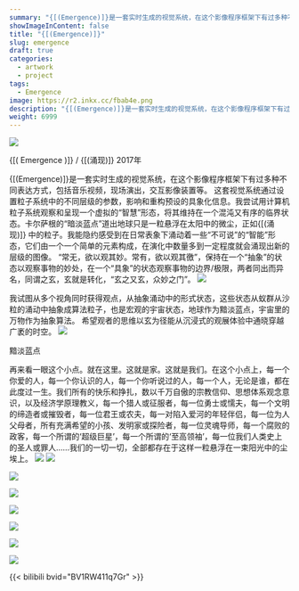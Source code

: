 ```yaml
---
summary: "{[(Emergence)]}是一套实时生成的视觉系统，在这个影像程序框架下有过多种不同表达方式，包括音乐视频，现场演出，交互影像装置等。"
showImageInContent: false
title: "{[(Emergence)]}"
slug: emergence
draft: true
categories:
  - artwork
  - project
tags:
  - Emergence
image: https://r2.inkx.cc/fbab4e.png
description: "{[(Emergence)]}是一套实时生成的视觉系统，在这个影像程序框架下有过多种不同表达方式，包括音乐视频，现场演出，交互影像装置等。"
weight: 6999
---
```

![](https://r2.inkx.cc/fbab4e.png)

{[( Emergence )]} / {[(涌现)]} 2017年 
 
{[(Emergence)]}是一套实时生成的视觉系统，在这个影像程序框架下有过多种不同表达方式，包括音乐视频，现场演出，交互影像装置等。
这套视觉系统通过设置粒子系统中的不同层级的参数，影响和重构预设的具象化信息。我尝试用计算机粒子系统观察和呈现一个虚拟的“智慧”形态，将其维持在一个混沌又有序的临界状态。卡尔萨根的“暗淡蓝点”道出地球只是一粒悬浮在太阳中的微尘，正如{[(涌现)]} 中的粒子。我能隐约感受到在日常表象下涌动着一些“不可说”的“智能”形态，它们由一个一个简单的元素构成，在演化中数量多到一定程度就会涌现出新的层级的图像。 
 “常无，欲以观其妙。常有，欲以观其徼”，保持在一个“抽象”的状态以观察事物的妙处，在一个“具象”的状态观察事物的边界/极限，两者同出而异名，同谓之玄，玄就是转化，“玄之又玄，众妙之门”。
 ![](https://r2.inkx.cc/ae22b9.png)
 
我试图从多个视角同时获得观点，从抽象涌动中的形式状态，这些状态从蚁群从沙粒的涌动中抽象成算法粒子，也是宏观的宇宙状态，地球作为黯淡蓝点，宇宙里的万物作为抽象算法。
希望观者的思维以玄为径能从沉浸式的观展体验中通晓穿越广袤的时空。
![](https://r2.inkx.cc/9da1a5.png)

黯淡蓝点

再来看一眼这个小点。就在这里。这就是家。这就是我们。在这个小点上，每一个你爱的人，每一个你认识的人，每一个你听说过的人，每一个人，无论是谁，都在此度过一生。我们所有的快乐和挣扎，数以千万自傲的宗教信仰、思想体系观念意识，以及经济学原理教义，每一个猎人或征服者，每一位勇士或懦夫，每一个文明的缔造者或摧毁者，每一位君王或农夫，每一对陷入爱河的年轻伴侣，每一位为人父母者，所有充满希望的小孩、发明家或探险者，每一位灵魂导师，每一个腐败的政客，每一个所谓的‘超级巨星’，每一个所谓的‘至高领袖’，每一位我们人类史上的圣人或罪人……我们的一切一切，全部都存在于这样一粒悬浮在一束阳光中的尘埃上。
![](https://r2.inkx.cc/1ac8d9.png)
![](https://r2.inkx.cc/973d12.png)

![](https://r2.inkx.cc/0455ed.png)

![](https://r2.inkx.cc/b82de1.png)

![](https://r2.inkx.cc/a4abb5.png)

![](https://r2.inkx.cc/7b28c5.png)

![](https://r2.inkx.cc/0eced3.png)

![](https://r2.inkx.cc/04915e.png)

{{< bilibili bvid="BV1RW411q7Gr" >}}